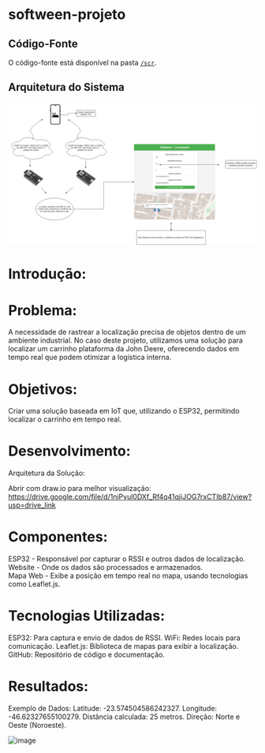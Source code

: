 # softween-projeto

## Código-Fonte

O código-fonte está disponível na pasta [`/scr`](src).

## Arquitetura do Sistema

![Arquitetura](./assets/arquiteturadosistema.drawio.png)

# Introdução:

# Problema:
A necessidade de rastrear a localização precisa de objetos dentro de um ambiente industrial. No caso deste projeto, utilizamos uma solução para localizar um carrinho plataforma da John Deere, oferecendo dados em tempo real que podem otimizar a logística interna.

# Objetivos:
Criar uma solução baseada em IoT que, utilizando o ESP32, permitindo localizar o carrinho em tempo real.

# Desenvolvimento:

Arquitetura da Solução:

Abrir com draw.io para melhor visualização:
https://drive.google.com/file/d/1niPyul0DXf_Rf4q41qjiJOG7rxCTIb87/view?usp=drive_link

# Componentes:

ESP32 - Responsável por capturar o RSSI e outros dados de localização.
<br/>
Website - Onde os dados são processados e armazenados.
<br/>
Mapa Web - Exibe a posição em tempo real no mapa, usando tecnologias como Leaflet.js.
<br/>

# Tecnologias Utilizadas:
ESP32: Para captura e envio de dados de RSSI.
WiFi: Redes locais para comunicação.
Leaflet.js: Biblioteca de mapas para exibir a localização.
GitHub: Repositório de código e documentação.

# Resultados:

Exemplo de Dados:
Latitude: -23.574504586242327.
Longitude: -46.62327655100279.
Distância calculada: 25 metros.
Direção: Norte e Oeste (Noroeste).

![image](https://github.com/user-attachments/assets/96538513-de6e-4c1b-9b53-287a2f54085f)
